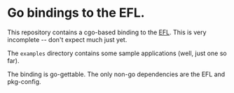 # Go bindings to the EFL.

This repository contains a cgo-based binding to the [EFL][1]. This is
very incomplete -- don't expect much just yet.

The `examples` directory contains some sample applications (well, just
one so far).

The binding is go-gettable. The only non-go dependencies are the EFL and
pkg-config.

[1]: https://www.enlightenment.org
